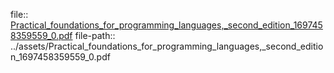 file:: [Practical_foundations_for_programming_languages,_second_edition_1697458359559_0.pdf](../assets/Practical_foundations_for_programming_languages,_second_edition_1697458359559_0.pdf)
file-path:: ../assets/Practical_foundations_for_programming_languages,_second_edition_1697458359559_0.pdf
